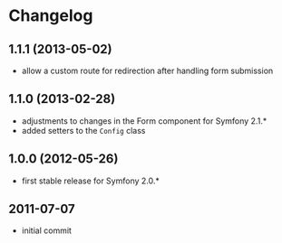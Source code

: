 # Changelog

## 1.1.1 (2013-05-02)

* allow a custom route for redirection after handling form submission

## 1.1.0 (2013-02-28)

* adjustments to changes in the Form component for Symfony 2.1.*
* added setters to the `Config` class

## 1.0.0 (2012-05-26)

* first stable release for Symfony 2.0.*

## 2011-07-07

* initial commit
